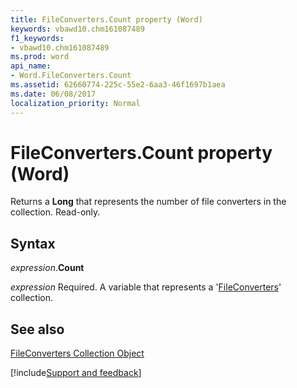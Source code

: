 ```yaml
---
title: FileConverters.Count property (Word)
keywords: vbawd10.chm161087489
f1_keywords:
- vbawd10.chm161087489
ms.prod: word
api_name:
- Word.FileConverters.Count
ms.assetid: 62660774-225c-55e2-6aa3-46f1697b1aea
ms.date: 06/08/2017
localization_priority: Normal
---
```



# FileConverters.Count property (Word)

Returns a  **Long** that represents the number of file converters in the collection. Read-only.


## Syntax

_expression_.**Count**

_expression_ Required. A variable that represents a '[FileConverters](Word.fileconverters.md)' collection.


## See also


[FileConverters Collection Object](Word.fileconverters.md)

[!include[Support and feedback](~/includes/feedback-boilerplate.md)]